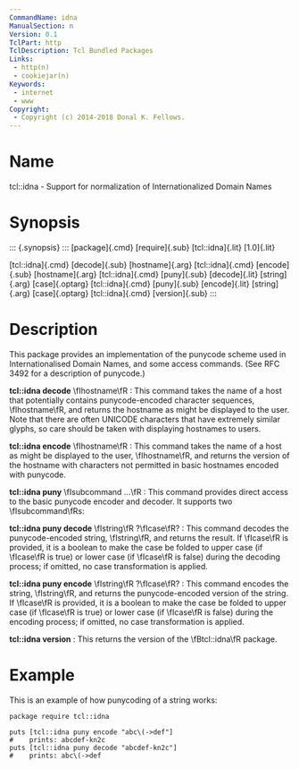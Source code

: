 ```yaml
---
CommandName: idna
ManualSection: n
Version: 0.1
TclPart: http
TclDescription: Tcl Bundled Packages
Links:
 - http(n)
 - cookiejar(n)
Keywords:
 - internet
 - www
Copyright:
 - Copyright (c) 2014-2018 Donal K. Fellows.
---
```


# Name

tcl::idna - Support for normalization of Internationalized Domain Names

# Synopsis

::: {.synopsis} :::
[package]{.cmd} [require]{.sub} [tcl::idna]{.lit} [1.0]{.lit}

[tcl::idna]{.cmd} [decode]{.sub} [hostname]{.arg}
[tcl::idna]{.cmd} [encode]{.sub} [hostname]{.arg}
[tcl::idna]{.cmd} [puny]{.sub} [decode]{.lit} [string]{.arg} [case]{.optarg}
[tcl::idna]{.cmd} [puny]{.sub} [encode]{.lit} [string]{.arg} [case]{.optarg}
[tcl::idna]{.cmd} [version]{.sub}
:::

# Description

This package provides an implementation of the punycode scheme used in Internationalised Domain Names, and some access commands. (See RFC 3492 for a description of punycode.)

**tcl::idna decode** \fIhostname\fR
: This command takes the name of a host that potentially contains punycode-encoded character sequences, \fIhostname\fR, and returns the hostname as might be displayed to the user. Note that there are often UNICODE characters that have extremely similar glyphs, so care should be taken with displaying hostnames to users.

**tcl::idna encode** \fIhostname\fR
: This command takes the name of a host as might be displayed to the user, \fIhostname\fR, and returns the version of the hostname with characters not permitted in basic hostnames encoded with punycode.

**tcl::idna puny** \fIsubcommand ...\fR
: This command provides direct access to the basic punycode encoder and decoder. It supports two \fIsubcommand\fRs:

**tcl::idna puny decode** \fIstring\fR ?\fIcase\fR?
: This command decodes the punycode-encoded string, \fIstring\fR, and returns the result. If \fIcase\fR is provided, it is a boolean to make the case be folded to upper case (if \fIcase\fR is true) or lower case (if \fIcase\fR is false) during the decoding process; if omitted, no case transformation is applied.

**tcl::idna puny encode** \fIstring\fR ?\fIcase\fR?
: This command encodes the string, \fIstring\fR, and returns the punycode-encoded version of the string. If \fIcase\fR is provided, it is a boolean to make the case be folded to upper case (if \fIcase\fR is true) or lower case (if \fIcase\fR is false) during the encoding process; if omitted, no case transformation is applied.


**tcl::idna version**
: This returns the version of the \fBtcl::idna\fR package.


# Example

This is an example of how punycoding of a string works:

```
package require tcl::idna

puts [tcl::idna puny encode "abc\(->def"]
#    prints: abcdef-kn2c
puts [tcl::idna puny decode "abcdef-kn2c"]
#    prints: abc\(->def
```

